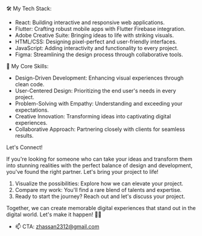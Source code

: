  🛠️ My Tech Stack:

- React: Building interactive and responsive web applications.
- Flutter: Crafting robust mobile apps with Flutter Firebase integration.
- Adobe Creative Suite: Bringing ideas to life with striking visuals.
- HTML/CSS: Designing pixel-perfect and user-friendly interfaces.
- JavaScript: Adding interactivity and functionality to every project.
- Figma: Streamlining the design process through collaborative tools.

 🌟 My Core Skills:

- Design-Driven Development: Enhancing visual experiences through clean code.
- User-Centered Design: Prioritizing the end user's needs in every project.
- Problem-Solving with Empathy: Understanding and exceeding your expectations.
- Creative Innovation: Transforming ideas into captivating digital experiences.
- Collaborative Approach: Partnering closely with clients for seamless results.

 Let's Connect!

If you're looking for someone who can take your ideas and transform them into stunning realities with the perfect balance of design and development, you've found the right partner. Let's bring your project to life!

1. Visualize the possibilities: Explore how we can elevate your project.
2. Compare my work: You'll find a rare blend of talents and expertise.
3. Ready to start the journey? Reach out and let's discuss your project.

Together, we can create memorable digital experiences that stand out in the digital world. Let's make it happen! 🚀🌟
- 📫 CTA: zhassan2312@gmail.com

<!---
zhassan2312/zhassan2312 is a ✨ special ✨ repository because its `README.md` (this file) appears on your GitHub profile.
You can click the Preview link to take a look at your changes.
--->
